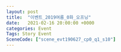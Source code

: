 ```yaml
---
layout: post
title:  "이벤트_2019여름_0화_오프닝"
date:   2021-02-16 20:00:00 +0000
categories: Event
Tags: Story Event
SceneCode: ["scene_evt190627_cp0_q1_s10"]
---
```

